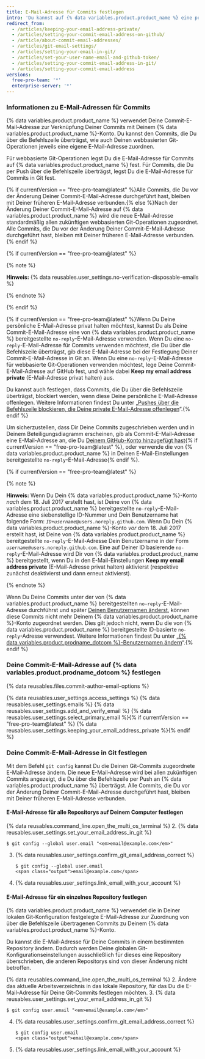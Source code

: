 ```yaml
---
title: E-Mail-Adresse für Commits festlegen
intro: 'Du kannst auf {% data variables.product.product_name %} eine primäre E-Mail-Adresse festlegen, die den von Dir durchgeführten, webbasierten Git-Operationen wie Bearbeitungen und Merges zugeordnet wird.'
redirect_from:
  - /articles/keeping-your-email-address-private/
  - /articles/setting-your-commit-email-address-on-github/
  - /article/about-commit-email-addresses/
  - /articles/git-email-settings/
  - /articles/setting-your-email-in-git/
  - /articles/set-your-user-name-email-and-github-token/
  - /articles/setting-your-commit-email-address-in-git/
  - /articles/setting-your-commit-email-address
versions:
  free-pro-team: '*'
  enterprise-server: '*'
---
```


### Informationen zu E-Mail-Adressen für Commits

{% data variables.product.product_name %} verwendet Deine Commit-E-Mail-Adresse zur Verknüpfung Deiner Commits mit Deinem {% data variables.product.product_name %}-Konto. Du kannst den Commits, die Du über die Befehlszeile überträgst, wie auch Deinen webbasierten Git-Operationen jeweils eine eigene E-Mail-Adresse zuordnen.

Für webbasierte Git-Operationen legst Du die E-Mail-Adresse für Commits auf {% data variables.product.product_name %} fest. Für Commits, die Du per Push über die Befehlszeile überträgst, legst Du die E-Mail-Adresse für Commits in Git fest.

{% if currentVersion == "free-pro-team@latest" %}Alle Commits, die Du vor der Änderung Deiner Commit-E-Mail-Adresse durchgeführt hast, bleiben mit Deiner früheren E-Mail-Adresse verbunden.{% else %}Nach der Änderung Deiner Commit-E-Mail-Adresse auf {% data variables.product.product_name %} wird die neue E-Mail-Adresse standardmäßig allen zukünftigen webbasierten Git-Operationen zugeordnet. Alle Commits, die Du vor der Änderung Deiner Commit-E-Mail-Adresse durchgeführt hast, bleiben mit Deiner früheren E-Mail-Adresse verbunden.{% endif %}

{% if currentVersion == "free-pro-team@latest" %}

{% note %}

**Hinweis:** {% data reusables.user_settings.no-verification-disposable-emails %}

{% endnote %}

{% endif %}

{% if currentVersion == "free-pro-team@latest" %}Wenn Du Deine persönliche E-Mail-Adresse privat halten möchtest, kannst Du als Deine Commit-E-Mail-Adresse eine von {% data variables.product.product_name %} bereitgestellte `no-reply`-E-Mail-Adresse verwenden. Wenn Du eine `no-reply`-E-Mail-Adresse für Commits verwenden möchtest, die Du über die Befehlszeile überträgst, gib diese E-Mail-Adresse bei der Festlegung Deiner Commit-E-Mail-Adresse in Git an. Wenn Du eine `no-reply`-E-Mail-Adresse für webbasierte Git-Operationen verwenden möchtest, lege Deine Commit-E-Mail-Adresse auf GitHub fest, und wähle dabei **Keep my email address private** (E-Mail-Adresse privat halten) aus.

Du kannst auch festlegen, dass Commits, die Du über die Befehlszeile überträgst, blockiert werden, wenn diese Deine persönliche E-Mail-Adresse offenlegen. Weitere Informationen findest Du unter „[Pushes über die Befehlszeile blockieren, die Deine private E-Mail-Adresse offenlegen](/articles/blocking-command-line-pushes-that-expose-your-personal-email-address)“.{% endif %}

Um sicherzustellen, dass Dir Deine Commits zugeschrieben werden und in Deinem Beteiligungsdiagramm erscheinen, gib als Commit-E-Mail-Adresse eine E-Mail-Adresse an, die Du [Deinem GitHub-Konto hinzugefügt hast](/articles/adding-an-email-address-to-your-github-account/){% if currentVersion == "free-pro-team@latest" %}, oder verwende die von {% data variables.product.product_name %} in Deinen E-Mail-Einstellungen bereitgestellte `no-reply`-E-Mail-Adresse{% endif %}.

{% if currentVersion == "free-pro-team@latest" %}

{% note %}

**Hinweis:** Wenn Du Dein {% data variables.product.product_name %}-Konto _nach_ dem 18. Juli 2017 erstellt hast, ist Deine von {% data variables.product.product_name %} bereitgestellte `no-reply`-E-Mail-Adresse eine siebenstellige ID-Nummer und Dein Benutzername hat folgende Form: <code><em>ID+username</em>@users.noreply.github.com</code>. Wenn Du Dein {% data variables.product.product_name %}-Konto _vor_ dem 18. Juli 2017 erstellt hast, ist Deine von {% data variables.product.product_name %} bereitgestellte `no-reply`-E-Mail-Adresse Dein Benutzername in der Form <code><em>username</em>@users.noreply.github.com</code>. Eine auf Deiner ID basierende `no-reply`-E-Mail-Adresse wird Dir von {% data variables.product.product_name %} bereitgestellt, wenn Du in den E-Mail-Einstellungen **Keep my email address private** (E-Mail-Adresse privat halten) aktivierst (respektive zunächst deaktivierst und dann erneut aktivierst).

{% endnote %}

Wenn Du Deine Commits unter der von {% data variables.product.product_name %} bereitgestellten `no-reply`-E-Mail-Adresse durchführst und später [Deinen Benutzernamen änderst](/articles/changing-your-github-username), können diese Commits nicht mehr Deinem {% data variables.product.product_name %}-Konto zugeordnet werden. Dies gilt jedoch nicht, wenn Du die von {% data variables.product.product_name %} bereitgestellte ID-basierte `no-reply`-Adresse verwendest. Weitere Informationen findest Du unter „[{% data variables.product.prodname_dotcom %}-Benutzernamen ändern](/articles/changing-your-github-username)“.{% endif %}

### Deine Commit-E-Mail-Adresse auf {% data variables.product.prodname_dotcom %} festlegen

{% data reusables.files.commit-author-email-options %}

{% data reusables.user_settings.access_settings %}
{% data reusables.user_settings.emails %}
{% data reusables.user_settings.add_and_verify_email %}
{% data reusables.user_settings.select_primary_email %}{% if currentVersion == "free-pro-team@latest" %}
{% data reusables.user_settings.keeping_your_email_address_private %}{% endif %}

### Deine Commit-E-Mail-Adresse in Git festlegen

Mit dem Befehl `git config` kannst Du die Deinen Git-Commits zugeordnete E-Mail-Adresse ändern. Die neue E-Mail-Adresse wird bei allen zukünftigen Commits angezeigt, die Du über die Befehlszeile per Push an {% data variables.product.product_name %} überträgst. Alle Commits, die Du vor der Änderung Deiner Commit-E-Mail-Adresse durchgeführt hast, bleiben mit Deiner früheren E-Mail-Adresse verbunden.

#### E-Mail-Adresse für alle Repositorys auf Deinem Computer festlegen

{% data reusables.command_line.open_the_multi_os_terminal %}
2. {% data reusables.user_settings.set_your_email_address_in_git %}
   ```shell
   $ git config --global user.email "<em>email@example.com</em>"
   ```
3. {% data reusables.user_settings.confirm_git_email_address_correct %}
   ```shell
   $ git config --global user.email
   <span class="output">email@example.com</span>
   ```
4. {% data reusables.user_settings.link_email_with_your_account %}

#### E-Mail-Adresse für ein einzelnes Repository festlegen

{% data variables.product.product_name %} verwendet die in Deiner lokalen Git-Konfiguration festgelegte E-Mail-Adresse zur Zuordnung von über die Befehlszeile übertragenen Commits zu Deinem {% data variables.product.product_name %}-Konto.

Du kannst die E-Mail-Adresse für Deine Commits in einem bestimmten Repository ändern. Dadurch werden Deine globalen Git-Konfigurationseinstellungen ausschließlich für dieses eine Repository überschrieben, die anderen Repositorys sind von dieser Änderung nicht betroffen.

{% data reusables.command_line.open_the_multi_os_terminal %}
2. Ändere das aktuelle Arbeitsverzeichnis in das lokale Repository, für das Du die E-Mail-Adresse für Deine Git-Commits festlegen möchten.
3. {% data reusables.user_settings.set_your_email_address_in_git %}
   ```shell
   $ git config user.email "<em>email@example.com</em>"
   ```
4. {% data reusables.user_settings.confirm_git_email_address_correct %}
   ```shell
   $ git config user.email
   <span class="output">email@example.com</span>
   ```
5. {% data reusables.user_settings.link_email_with_your_account %}
